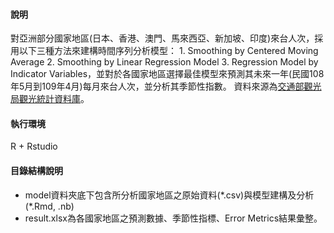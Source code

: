 #### 說明
對亞洲部分國家地區(日本、香港、澳門、馬來西亞、新加坡、印度)來台人次，採用以下三種方法來建構時間序列分析模型： 1. Smoothing by Centered Moving Average 2. Smoothing by Linear Regression Model 3. Regression Model by Indicator Variables，並對於各國家地區選擇最佳模型來預測其未來一年(民國108年5月到109年4月)每月來台人次，並分析其季節性指數。 
資料來源為<a href="https://stat.taiwan.net.tw/inboundSearch">交通部觀光局觀光統計資料庫</a>。
 
#### 執行環境
R + Rstudio

#### 目錄結構說明
* model資料夾底下包含所分析國家地區之原始資料(\*.csv)與模型建構及分析(\*.Rmd, \.nb)
* result.xlsx為各國家地區之預測數據、季節性指標、Error Metrics結果彙整。
